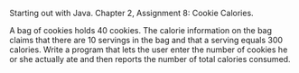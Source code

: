 Starting out with Java. Chapter 2, Assignment 8: Cookie Calories.

A bag of cookies holds 40 cookies. The calorie information on the bag claims that there are
10 servings in the bag and that a serving equals 300 calories. Write a program that lets the
user enter the number of cookies he or she actually ate and then reports the number of total
calories consumed.
